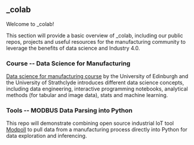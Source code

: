 ## _colab
Welcome to _colab!

This section will provide a basic overview of _colab, including our public repos, projects and useful resources for the manufacturing community to leverage the benefits of data science and Industry 4.0.

### Course -- Data Science for Manufacturing
[Data science for manufacturing course](https://dsmanufacturing.github.io/) by the University of Edinburgh and the University of Strathclyde introduces different data science concepts, including data engineering, interactive programming notebooks, analytical methods (for tabular and image data), stats and machine learning.

### Tools -- MODBUS Data Parsing into Python
This repo will demonstrate combining open source industrial IoT tool [Modpoll](https://www.modbusdriver.com/modpoll.html) to pull data from a manufacturing process directly into Python for data exploration and inferencing.
